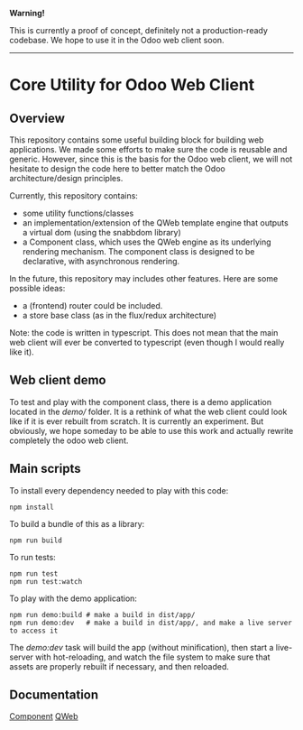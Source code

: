 **Warning!**

This is currently a proof of concept, definitely not a production-ready codebase.
We hope to use it in the Odoo web client soon.

---

# Core Utility for Odoo Web Client

## Overview

This repository contains some useful building block for building web applications.
We made some efforts to make sure the code is reusable and generic. However, since this is the basis for the Odoo web client, we will not hesitate to design
the code here to better match the Odoo architecture/design principles.

Currently, this repository contains:

- some utility functions/classes
- an implementation/extension of the QWeb template engine that outputs a virtual
  dom (using the snabbdom library)
- a Component class, which uses the QWeb engine as its underlying rendering
  mechanism. The component class is designed to be declarative, with
  asynchronous rendering.

In the future, this repository may includes other features. Here are some possible
ideas:

- a (frontend) router could be included.
- a store base class (as in the flux/redux architecture)

Note: the code is written in typescript. This does not mean that the main web
client will ever be converted to typescript (even though I would really like it).

## Web client demo

To test and play with the component class, there is a demo application located
in the _demo/_ folder. It is a rethink of what the web client could look like
if it is ever rebuilt from scratch. It is currently an experiment. But
obviously, we hope someday to be able to use this work and actually rewrite
completely the odoo web client.

## Main scripts

To install every dependency needed to play with this code:

```
npm install
```

To build a bundle of this as a library:

```
npm run build
```

To run tests:

```
npm run test
npm run test:watch
```

To play with the demo application:

```
npm run demo:build # make a build in dist/app/
npm run demo:dev   # make a build in dist/app/, and make a live server to access it
```

The _demo:dev_ task will build the app (without minification), then start a live-server with hot-reloading, and watch the file system to make sure
that assets are properly rebuilt if necessary, and then reloaded.

## Documentation

[Component](doc/component.md)
[QWeb](doc/qweb.md)
